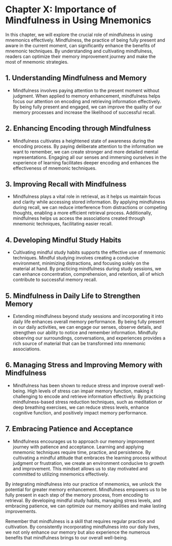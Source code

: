Chapter X: Importance of Mindfulness in Using Mnemonics
=======================================================

In this chapter, we will explore the crucial role of mindfulness in using mnemonics effectively. Mindfulness, the practice of being fully present and aware in the current moment, can significantly enhance the benefits of mnemonic techniques. By understanding and cultivating mindfulness, readers can optimize their memory improvement journey and make the most of mnemonic strategies.

**1. Understanding Mindfulness and Memory**
-------------------------------------------

* Mindfulness involves paying attention to the present moment without judgment. When applied to memory enhancement, mindfulness helps focus our attention on encoding and retrieving information effectively. By being fully present and engaged, we can improve the quality of our memory processes and increase the likelihood of successful recall.

**2. Enhancing Encoding through Mindfulness**
---------------------------------------------

* Mindfulness cultivates a heightened state of awareness during the encoding process. By paying deliberate attention to the information we want to remember, we can create stronger and more detailed mental representations. Engaging all our senses and immersing ourselves in the experience of learning facilitates deeper encoding and enhances the effectiveness of mnemonic techniques.

**3. Improving Recall with Mindfulness**
----------------------------------------

* Mindfulness plays a vital role in retrieval, as it helps us maintain focus and clarity while accessing stored information. By applying mindfulness during recall, we can reduce interference from distractions or competing thoughts, enabling a more efficient retrieval process. Additionally, mindfulness helps us access the associations created through mnemonic techniques, facilitating easier recall.

**4. Developing Mindful Study Habits**
--------------------------------------

* Cultivating mindful study habits supports the effective use of mnemonic techniques. Mindful studying involves creating a conducive environment, minimizing distractions, and focusing solely on the material at hand. By practicing mindfulness during study sessions, we can enhance concentration, comprehension, and retention, all of which contribute to successful memory recall.

**5. Mindfulness in Daily Life to Strengthen Memory**
-----------------------------------------------------

* Extending mindfulness beyond study sessions and incorporating it into daily life enhances overall memory performance. By being fully present in our daily activities, we can engage our senses, observe details, and strengthen our ability to notice and remember information. Mindfully observing our surroundings, conversations, and experiences provides a rich source of material that can be transformed into mnemonic associations.

**6. Managing Stress and Improving Memory with Mindfulness**
------------------------------------------------------------

* Mindfulness has been shown to reduce stress and improve overall well-being. High levels of stress can impair memory function, making it challenging to encode and retrieve information effectively. By practicing mindfulness-based stress reduction techniques, such as meditation or deep breathing exercises, we can reduce stress levels, enhance cognitive function, and positively impact memory performance.

**7. Embracing Patience and Acceptance**
----------------------------------------

* Mindfulness encourages us to approach our memory improvement journey with patience and acceptance. Learning and applying mnemonic techniques require time, practice, and persistence. By cultivating a mindful attitude that embraces the learning process without judgment or frustration, we create an environment conducive to growth and improvement. This mindset allows us to stay motivated and committed to utilizing mnemonics effectively.

By integrating mindfulness into our practice of mnemonics, we unlock the potential for greater memory enhancement. Mindfulness empowers us to be fully present in each step of the memory process, from encoding to retrieval. By developing mindful study habits, managing stress levels, and embracing patience, we can optimize our memory abilities and make lasting improvements.

Remember that mindfulness is a skill that requires regular practice and cultivation. By consistently incorporating mindfulness into our daily lives, we not only enhance our memory but also experience the numerous benefits that mindfulness brings to our overall well-being.
